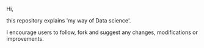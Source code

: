Hi, 

this repository explains 'my way of Data science'.

I encourage users to follow, fork and suggest any changes, modifications or improvements.
